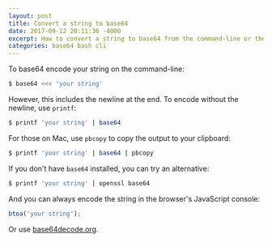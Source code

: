```yaml
---
layout: post
title: Convert a string to base64
date: 2017-09-12 20:11:36 -4000
excerpt: How to convert a string to base64 from the command-line or the browser.
categories: base64 bash cli
---
```


To base64 encode your string on the command-line:

```sh
$ base64 <<< 'your string'
```

However, this includes the newline at the end. To encode without the newline, use `printf`:

```sh
$ printf 'your string' | base64
```

For those on Mac, use `pbcopy` to copy the output to your clipboard:

```sh
$ printf 'your string' | base64 | pbcopy
```

If you don't have `base64` installed, you can try an alternative:

```sh
$ printf 'your string' | openssl base64
```

And you can always encode the string in the browser's JavaScript console:

```js
btoa('your string');
```

Or use [base64decode.org](https://www.base64decode.org).
